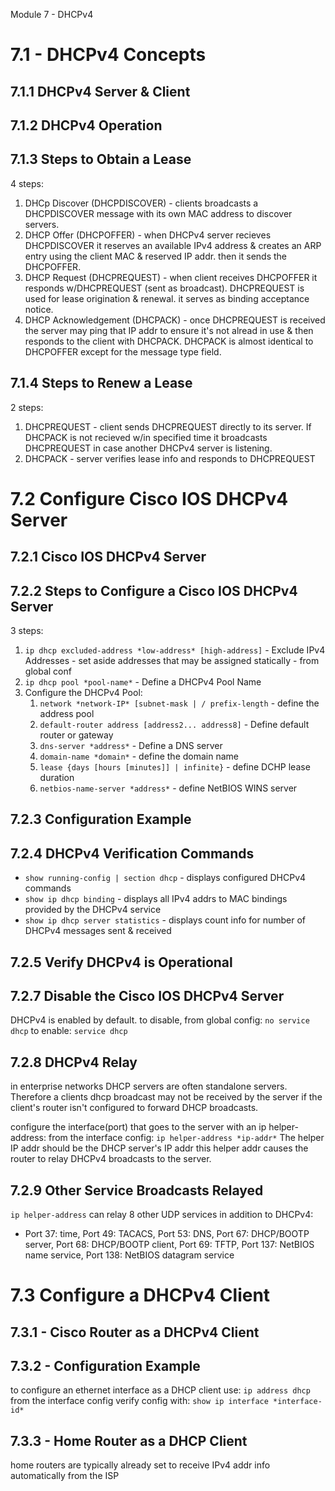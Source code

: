 Module 7 - DHCPv4

# 7.1 - DHCPv4 Concepts
## 7.1.1 DHCPv4 Server & Client
## 7.1.2 DHCPv4 Operation
## 7.1.3 Steps to Obtain a Lease
4 steps:
1. DHCp Discover (DHCPDISCOVER) - clients broadcasts a DHCPDISCOVER message with its own MAC address to discover servers.
2. DHCP Offer (DHCPOFFER) - when DHCPv4 server recieves DHCPDISCOVER it reserves an available IPv4 address & creates an ARP entry using the client MAC & reserved IP addr. then it sends the DHCPOFFER.
3. DHCP Request (DHCPREQUEST) - when client receives DHCPOFFER it responds w/DHCPREQUEST (sent as broadcast). DHCPREQUEST is used for lease origination & renewal. it serves as binding acceptance notice.
4. DHCP Acknowledgement (DHCPACK) - once DHCPREQUEST is received the server may ping that IP addr to ensure it's not alread in use & then responds to the client with DHCPACK. DHCPACK is almost identical to DHCPOFFER except for the message type field.


## 7.1.4 Steps to Renew a Lease
2 steps:
1. DHCPREQUEST - client sends DHCPREQUEST directly to its server. If DHCPACK is not recieved w/in specified time it broadcasts DHCPREQUEST in case another DHCPv4 server is listening.
2. DHCPACK - server verifies lease info and responds to DHCPREQUEST



# 7.2 Configure Cisco IOS DHCPv4 Server
## 7.2.1 Cisco IOS DHCPv4 Server
## 7.2.2 Steps to Configure a Cisco IOS DHCPv4 Server
3 steps:
1. `ip dhcp excluded-address *low-address* [high-address]` - Exclude IPv4 Addresses - set aside addresses that may be assigned statically - from global conf
2. `ip dhcp pool *pool-name*` - Define a DHCPv4 Pool Name
3. Configure the DHCPv4 Pool:
	1. `network *network-IP* [subnet-mask | / prefix-length` - define the address pool
	2. `default-router address [address2... address8]` - Define default router or gateway
	3. `dns-server *address*` - Define a DNS server
	4. `domain-name *domain*` - define the domain name
	5. `lease {days [hours [minutes]] | infinite}` - define DCHP lease duration
	6. `netbios-name-server *address*` - define NetBIOS WINS server


## 7.2.3 Configuration Example
## 7.2.4 DHCPv4 Verification Commands
* `show running-config | section dhcp` - displays configured DHCPv4 commands
* `show ip dhcp binding` - displays all IPv4 addrs to MAC bindings provided by the DHCPv4 service
* `show ip dhcp server statistics` - displays count info for number of DHCPv4 messages sent & received

## 7.2.5 Verify DHCPv4 is Operational
## 7.2.7 Disable the Cisco IOS DHCPv4 Server
DHCPv4 is enabled by default. to disable, from global config:
`no service dhcp` to enable: `service dhcp`

## 7.2.8 DHCPv4 Relay
in enterprise networks DHCP servers are often standalone servers. Therefore a clients dhcp broadcast may not be received by the server if the client's router isn't configured to forward DHCP broadcasts.

configure the interface(port) that goes to the server with an ip helper-address:
from the interface config: 
`ip helper-address *ip-addr*`
The helper IP addr should be the DHCP server's IP addr
this helper addr causes the router to relay DHCPv4 broadcasts to the server.

## 7.2.9 Other Service Broadcasts Relayed
`ip helper-address` can relay 8 other UDP services in addition to DHCPv4:
* Port 37: time, Port 49: TACACS, Port 53: DNS, Port 67: DHCP/BOOTP server, Port 68: DHCP/BOOTP client, Port 69: TFTP, Port 137: NetBIOS name service, Port 138: NetBIOS datagram service


# 7.3 Configure a DHCPv4 Client
## 7.3.1 - Cisco Router as a DHCPv4 Client
## 7.3.2 - Configuration Example
to configure an ethernet interface as a DHCP client use: `ip address dhcp` from the interface config
verify config with: `show ip interface *interface-id*`

## 7.3.3 - Home Router as a DHCP Client
home routers are typically already set to receive IPv4 addr info automatically from the ISP

